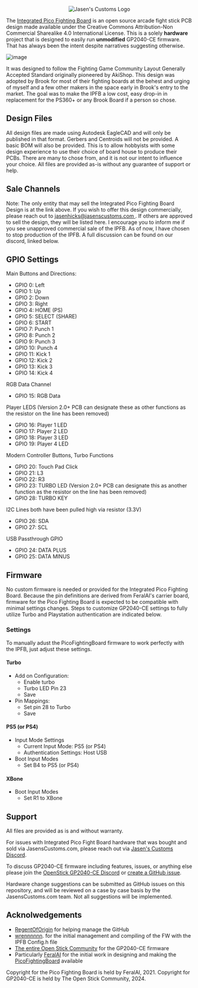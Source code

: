 <p align="center">
  <img alt="Jasen's Customs Logo" src="https://jasenscustoms.com/cdn/shop/files/jcc_logo.png?width=125" />
</p>

The <a href="https://jasenscustoms.com/collections/fight-stick-pcbs/products/integrated-pico-fighting-board-gp2040ce">Integrated Pico Fighting Board</a> is an open source arcade fight stick PCB design made available under the Creative Commons Attribution-Non Commercial Sharealike 4.0 International License. This is a solely **hardware** project that is designed to easily run **unmodified** GP2040-CE firmware. That has always been the intent despite narratives suggesting otherwise.

![image](https://github.com/user-attachments/assets/0402e3fc-74b1-4511-bbe3-5bbda8b60b5d)

It was designed to follow the Fighting Game Community Layout Generally Accepted Standard originally pioneered by AkiShop. This design was adopted by Brook for most of their fighting boards at the behest and urging of myself and a few other makers in the space early in Brook's entry to the market. The goal was to make the IPFB a low cost, easy drop-in in replacement for the PS360+ or any Brook Board if a person so chose.

## Design Files

All design files are made using Autodesk EagleCAD and will only be published in that format. Gerbers and Centroids will not be provided. A basic BOM will also be provided. This is to allow hobbyists with some design experience to use their choice of board house to produce their PCBs. There are many to chose from, and it is not our intent to influence your choice. All files are provided as-is without any guarantee of support or help. 

## Sale Channels

Note: The only entity that may sell the Integrated Pico Fighting Board Design is at the link above. If you wish to offer this design commercially, please reach out to [jasenhicks@jasenscustoms.com ](mailto:jasenhicks@jasenscustoms.com). If others are approved to sell the design, they will be listed here. I encourage you to inform me if you see unapproved commercial sale of the IPFB. As of now, I have chosen to stop production of the IPFB. A full discussion can be found on our discord, linked below.

## GPIO Settings 

Main Buttons and Directions:

- GPIO 0: Left
- GPIO 1: Up
- GPIO 2: Down
- GPIO 3: Right
- GPIO 4: HOME (PS)
- GPIO 5: SELECT (SHARE)
- GPIO 6: START
- GPIO 7: Punch 1
- GPIO 8: Punch 2
- GPIO 9: Punch 3
- GPIO 10: Punch 4
- GPIO 11: Kick 1
- GPIO 12: Kick 2
- GPIO 13: Kick 3
- GPIO 14: Kick 4

RGB Data Channel

- GPIO 15: RGB Data

Player LEDS (Version 2.0+ PCB can designate these as other functions as the resistor on the line has been removed)

- GPIO 16: Player 1 LED
- GPIO 17: Player 2 LED
- GPIO 18: Player 3 LED
- GPIO 19: Player 4 LED

Modern Controller Buttons, Turbo Functions

- GPIO 20: Touch Pad Click
- GPIO 21: L3
- GPIO 22: R3
- GPIO 23: TURBO LED (Version 2.0+ PCB can designate this as another function as the resistor on the line has been removed)
- GPIO 28: TURBO KEY

I2C Lines both have been pulled high via resistor (3.3V)

- GPIO 26: SDA
- GPIO 27: SCL

USB Passthrough GPIO

- GPIO 24: DATA PLUS
- GPIO 25: DATA MINUS

## Firmware

No custom firmware is needed or provided for the Integrated Pico Fighting Board. Because the pin definitions are derived from FeralAI's carrier board, firmware for the Pico Fighting Board is expected to be compatible with minimal settings changes. Steps to customize GP2040-CE settings to fully utilize Turbo and Playstation authentication are indicated below.

### Settings
To manually adust the PicoFightingBoard firmware to work perfectly with the IPFB, just adjust these settings.

#### Turbo
- Add on Configuration:
  - Enable turbo
  - Turbo LED Pin 23
  - Save
- Pin Mappings:
  - Set pin 28 to Turbo
  - Save

#### PS5 (or PS4)
- Input Mode Settings
  - Current Input Mode: PS5 (or PS4)
  - Authentication Settings: Host USB
- Boot Input Modes
  - Set B4 to PS5 (or PS4)

#### XBone
- Boot Input Modes
  - Set R1 to XBone

## Support

All files are provided as is and without warranty.

For issues with Integrated Pico Fight Board hardware that was bought and sold via JasensCustoms.com, please reach out via [Jasen's Customs Discord](https://discord.gg/M9E8PFHSCm).

To discuss GP2040-CE firmware including features, issues, or anything else please join the [OpenStick GP2040-CE Discord](https://discord.gg/k2pxhke7q8) or [create a GitHub issue](https://github.com/OpenStickCommunity/GP2040-CE/issues/new).

Hardware change suggestions can be submitted as GitHub issues on this repository, and will be reviewed on a case by case basis by the JasensCustoms.com team. Not all suggestions will be implemented.

## Acknolwedgements

- [RegentOfOrigin](https://github.com/RegentOfOrigin) for helping manage the GitHub
- [wrennnnnn](https://github.com/wrennnnnn). for the initial management and compiling of the FW with the IPFB Config.h file
- [The entire Open Stick Community](https://github.com/OpenStickCommunity) for the GP2040-CE firmware
- Particularly [FeralAI](https://github.com/FeralAI) for the initial work in designing and making the [PicoFightingBoard](https://github.com/FeralAI/PicoFightingBoard) available

Copyright for the Pico Fighting Board is held by FeralAI, 2021.
Copyright for GP2040-CE is held by The Open Stick Community, 2024.

